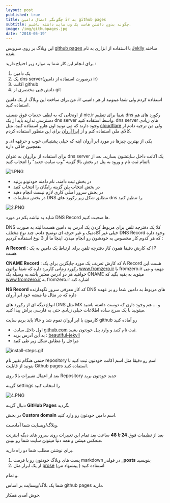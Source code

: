 ```yaml
---
layout: post
published: true
title: چگونگی اتصال دامین ir به github pages
subtitle: چگونه بدون داشتن هاست یک وب سایت داشته باشیم.
image: /img/githubpages.jpg
date: '2018-05-19'
---
```

این وبلاگ بر روی سرویس [github pages](https://pages.github.com/) با استفاده از ابزاری به نام [Jeklly](https://jekyllrb.com/) ساخته شده.

برای انجام این کار شما به موارد زیر احتیاج دارید :
1. یک دامین
2. یک dns server(درصورت استفاده از دامین ir)
3. اکانت github
4. دانش فنی مختصری از git

من برای ساخت این وبلاگ از یک دامین .ir استفاده کردم ولی شما میتونید از هر دامینی استفاده کنید.

از اونجایی که به لطف خدمات فوق ضعیف nic.ir شما برای تنظیم dns  رکورد های هم دسترسی ندارید باید از یک dns server واسط استفاده کنید.
dns server های زیادی وجود دارند که می تونید اون هارو استفاده کنید، مثل [cloudflare](https://www.cloudflare.com) ولی من ترجیه دادم از کالای ملی استفاده کنم و از [ابرا آروان](https://www.arvancloud.com/fa/) برای این منظور استفاده کردم.

یکی از بهترین چیزها در مورد ابر آروان اینه که خیلی پشتیبانی خوب و حرفهه ای و همچنین خاکی داره.

برای استفاده از برآروان به عنوان dns server یک اکانت داخل سایتشون بسازید.
بعد از اتمام ثبت نام و ورود به پنل در بخش بالا گزینه "وب سایت جدید" را انتخاب کنید.

![1.PNG]({{site.baseurl}}/img/1.PNG)


- در بخش ثبت دامنه، نام دامنه خودتونو بزنید
- در بخش انتخاب پلن گزینه رایگان را انتخاب کنید
- در بخش سرور اصلی کاری لازم نیست انجام دهید
- در بخش تنظیمات DNS مطابق شکل زیر رکورد های dns را تنظیم کنید.

![2.PNG]({{site.baseurl}}/img/2.PNG)

شاید بد نباشه یکم در مورد DNS Record ها صحبت کنیم.

DNS کلا یک دفترچه تلفن برای مربوط کردن یک آدرس به دامین هست.البته به صورت خیلی غیر آکادمیک و غیر حرفه ای توضیح دادم.
چند نوع مختلف DNS Record وجود داره که هر کدوم کار مخصوص به خودشون رو انجام میدن.
اینجا ما از 3 نوع استفاده کردیم :

**A Record** : که کارش دقیقا همون کار دفترچه تلفن برای ارتباط یک دامین به یک IP هست

**CNAME Record** : که کارش تعریف یک مورد جایگزین برای یک A Record هست.این رکورد زمانی کاربرد داره که شما براتون www.fromzero.ir با fromzero.ir مهمه و می خواهید هر دو آدرس معتبر باشه.به وسیله یک CNAME میتوید به بقیه بگید که www.fromzero.ir به fromzero.ir اشاره کنه

**NS Record** که کار معرفی سرور نگهدارنده DNS های مربوط به دامین شما رو بر عهده داره که در مثال ما میشه خود ابر آروان

انواع دیگه ای از رکورد های DNS مثل MX و ... هم وجود دارن که دوست داشته باشید میتونید با یک سرچ ساده اطلاعات خیلی زیادی حتی به فارسی براش پیدا کنید.

کارمون با ابر آروان تموم شد و حالا باید بریم سایت github رو آماده کنید

- اول داخل سایت [github.com](http://www.github.com) ثبت نام کنید و وارد پنل خودتون بشید.
- به این آدرس برید : [beautiful-jekyll](https://github.com/daattali/beautiful-jekyll)
- مراحل را مطابق شکل زیر طی کنید

![install-steps.gif]({{site.baseurl}}/img/install-steps.gif)


حتمی هنگام تغییر نام repository اسم رو دقیقا مثل اسم اکانت خودتون ثبت کنید تا بتونید از قابلیت Github pages استفاده کنید.

بعد از اعمال تغییرات بالا روی Repository جدید خودتون برید

گزینه settings را انتخاب کنید

![4.PNG]({{site.baseurl}}/img/4.PNG)

دنبال گزینه **GitHub Pages** بگردید

در بخش **Custom domain** اسم دامین خودتون رو وارد کنید.

وبلاگ/وبسایت شما آمادست.

بعد از تظیمات فوق **24 تا 48** ساعت بعد تمام این تغییرات روی سرور های دیگه اینترنت منعکس میشن و همه دنیا میتونن سایت شما رو ببینن.

برای نوشتن مطلب شما دو راه دارید.
1. پست های وبلاگ خودتون رو با فرمت markdown در فولدر **_posts** بنویسید
2.  از یک ابزار مثل  [prose](https://prose.io) استفاده کنید ( پیشنهاد من)

و تمام.

شما یک بلاگ/وبسایت بر اساس github pages دارید.

خوش آمدی همکار.





